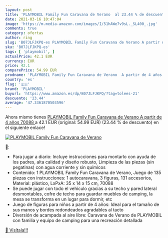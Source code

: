 ```yaml
---
layout: post
title: 'PLAYMOBIL Family Fun Caravana de Verano  al 23.44 % de descuento'
date: 2021-03-16 10:47:04
image: 'https://m.media-amazon.com/images/I/51hAWe7v9sL._SL400_.jpg'
comments: true
category: ofertas
author: ring
slug: 'B07JLFJKPQ-es PLAYMOBIL Family Fun Caravana de Verano A partir de 4 años...'
sku: 'B07JLFJKPQ-es'
tags: [ 'playmobil', ]
actualPrice: 42.1 EUR
currency: EUR
price: 42.1
comparePrice: 54.99 EUR
prodname: 'PLAYMOBIL Family Fun Caravana de Verano  A partir de 4 años  70088 '
country: 'es'
flag: '🇪🇸'
brand: 'PLAYMOBIL'
buyurl: 'https://www.amazon.es/dp/B07JLFJKPQ/?tag=tolees-21'
descuento: '23.44'
average: '47.3361870503596'
---
```


Ahora mismo tienes [PLAYMOBIL Family Fun Caravana de Verano  A partir de 4 años  70088 ](https://www.amazon.es/dp/B07JLFJKPQ/?tag=tolees-21) a 42.1 EUR (original: 54.99 EUR) (23.44 %  de descuento) en el siguiente enlace!

[![PLAYMOBIL Family Fun Caravana de Verano ](https://m.media-amazon.com/images/I/51hAWe7v9sL._SL400_.jpg)](https://www.amazon.es/dp/B07JLFJKPQ/?tag=tolees-21)

🔎:

- Para jugar a diario: Incluye instrucciones para montarlo con ayuda de los padres, alta calidad y diseño robusto, Limpieza de las piezas (sin pegatinas) con agua corriente y sin químicos
- Contenido: 1 PLAYMOBIL Family Fun Caravana de Verano, Juego de 135 piezas con instrucciones: 1 autocaravana, 3 figuras, 131 accesorios, Material: plástico, LxPxA: 35 x 14 x 15 cm, 70088
- Se puede jugar con todo el vehículo gracias a su techo y pared lateral desmontables, cofre de techo para guardar muebles de camping, la mesa se transforma en un lugar para dormir, etc
- Juego de figuras para niños a partir de 4 años: Ideal para el tamaño de sus manos y bordes redondeados agradables al tacto
- Diversión de acampada al aire libre: Caravana de Verano de PLAYMOBIL con familia y equipo de camping para una recreación detallada

[🛒 Visítala!!!](https://www.amazon.es/dp/B07JLFJKPQ/?tag=tolees-21)
